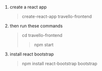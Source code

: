 1. create a react app
    > create-react-app travello-frontend
2. then run these commands 
   >cd travello-frontend
   >>npm start
3. install react bootstrap 
   > npm install react-bootstrap bootstrap
